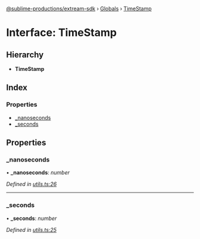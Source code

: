 [@sublime-productions/extream-sdk](../README.md) › [Globals](../globals.md) › [TimeStamp](timestamp.md)

# Interface: TimeStamp

## Hierarchy

* **TimeStamp**

## Index

### Properties

* [_nanoseconds](timestamp.md#_nanoseconds)
* [_seconds](timestamp.md#_seconds)

## Properties

###  _nanoseconds

• **_nanoseconds**: *number*

*Defined in [utils.ts:26](https://github.com/Extream-SaaS/ex-sdk/blob/8b68273/src/utils.ts#L26)*

___

###  _seconds

• **_seconds**: *number*

*Defined in [utils.ts:25](https://github.com/Extream-SaaS/ex-sdk/blob/8b68273/src/utils.ts#L25)*
